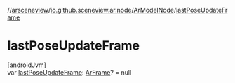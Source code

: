 //[arsceneview](../../../index.md)/[io.github.sceneview.ar.node](../index.md)/[ArModelNode](index.md)/[lastPoseUpdateFrame](last-pose-update-frame.md)

# lastPoseUpdateFrame

[androidJvm]\
var [lastPoseUpdateFrame](last-pose-update-frame.md): [ArFrame](../../io.github.sceneview.ar.arcore/-ar-frame/index.md)? = null

